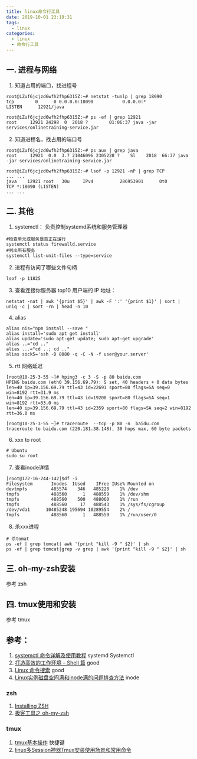 ```yaml
---
title: linux命令行工具
date: 2019-10-01 23:19:31
tags:
  - linux
categories:
  - linux 
  - 命令行工具
---
```


<p></p>
<!-- more -->

## 一. 进程与网络
1. 知道占用的端口，找进程号

```
root@iZuf6jcjzd6wfh2fhp6315Z:~# netstat -tunlp | grep 18090
tcp        0      0 0.0.0.0:18090           0.0.0.0:*               LISTEN      12921/java

root@iZuf6jcjzd6wfh2fhp6315Z:~# ps -ef | grep 12921
root     12921 24298  0  2018 ?        01:06:37 java -jar services/onlinetraining-service.jar
```

2. 知道进程名，找占用的端口号 
``` 
root@iZuf6jcjzd6wfh2fhp6315Z:~# ps aux | grep java
root     12921  0.0  3.7 21046096 2305228 ?    Sl    2018  66:37 java -jar services/onlinetraining-service.jar

root@iZuf6jcjzd6wfh2fhp6315Z:~# lsof -p 12921 -nP | grep TCP
... ...
java    12921 root   30u     IPv4          286953901      0t0       TCP *:18090 (LISTEN)
... ...
```

## 二. 其他
1. systemctl： 负责控制systemd系统和服务管理器 
```
#检查单元或服务是否正在运行
systemctl status firewalld.service
#列出所有服务
systemctl list-unit-files --type=service
```

2. 进程有访问了哪些文件句柄
```
lsof -p 11825
```

3. 查看连接你服务器 top10 用户端的 IP 地址：
```
netstat -nat | awk '{print $5}' | awk -F ':' '{print $1}' | sort | uniq -c | sort -rn | head -n 10
```

4.  alias
```
alias nis="npm install --save "
alias install='sudo apt get install'
alias update='sudo apt-get update; sudo apt-get upgrade'
alias ..="cd .."
alias ...="cd ..; cd .."
alias sock5='ssh -D 8080 -q -C -N -f user@your.server'
```

5.  rtt  网络延迟
```
[root@10-25-3-55 ~]# hping3 -c 3 -S -p 80 baidu.com
HPING baidu.com (eth0 39.156.69.79): S set, 40 headers + 0 data bytes
len=40 ip=39.156.69.79 ttl=43 id=22691 sport=80 flags=SA seq=0 win=8192 rtt=31.9 ms
len=40 ip=39.156.69.79 ttl=43 id=19208 sport=80 flags=SA seq=1 win=8192 rtt=33.0 ms
len=40 ip=39.156.69.79 ttl=43 id=2359 sport=80 flags=SA seq=2 win=8192 rtt=36.0 ms

[root@10-25-3-55 ~]# traceroute  --tcp -p 80 -n  baidu.com
traceroute to baidu.com (220.181.38.148), 30 hops max, 60 byte packets
```

6. xxx to root
```
# Ubuntu
sudo su root
```

7.  查看inode详情
```
[root@172-16-244-142]$df -i
Filesystem       Inodes  IUsed    IFree IUse% Mounted on
devtmpfs         485574    346   485228    1% /dev
tmpfs            488560      1   488559    1% /dev/shm
tmpfs            488560    500   488060    1% /run
tmpfs            488560     17   488543    1% /sys/fs/cgroup
/dev/vda1      10485248 195694 10289554    2% /
tmpfs            488560      1   488559    1% /run/user/0
```

8.  杀xxx进程 
```
# 杀tomat
ps -ef | grep tomcat| awk '{print "kill -9 " $2}' | sh
ps -ef | grep tomcat|grep -v grep | awk '{print "kill -9 " $2}' | sh
```

## 三. oh-my-zsh安装
参考 zsh


## 四. tmux使用和安装
参考 tmux

## 参考：

1. [systemctl 命令详解及使用教程](https://linux265.com/news/3385.html)  systemd Systemctl
2. [打造高效的工作环境 – Shell 篇](https://coolshell.cn/articles/19219.html)  good
3. [Linux 命令搜索](https://wangchujiang.com/linux-command/)  good
4. [Linux实例磁盘空间满和inode满的问题排查方法](https://help.aliyun.com/knowledge_detail/42531.html?spm=5176.11065259.1996646101.searchclickresult.4f0c88c9FG1Wbp#h2-u5904u7406u529Eu6CD53)  inode

### zsh
1. [Installing ZSH](https://github.com/robbyrussell/oh-my-zsh/wiki/Installing-ZSH)
2. [极客工具之 oh-my-zsh](https://imroc.io/posts/geek/oh-my-zsh/) 

### tmux
1. [tmux基本操作](https://www.cnblogs.com/liuguanglin/p/9290345.html) 快捷键
2. [linux多Session神器Tmux安装使用场景和常用命令](https://mp.weixin.qq.com/s/nuBUKT8WFtvCxURE7m1E3w)

